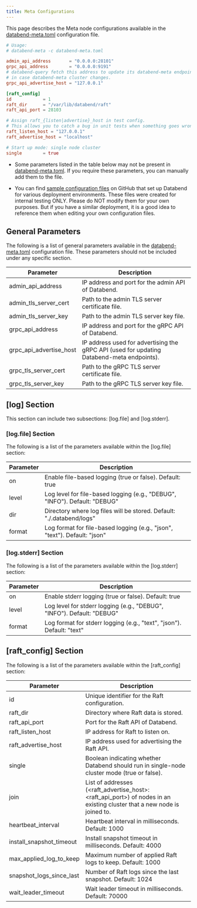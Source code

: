 ```yaml
---
title: Meta Configurations
---
```


This page describes the Meta node configurations available in the [databend-meta.toml](https://github.com/datafuselabs/databend/blob/main/scripts/distribution/configs/databend-meta.toml) configuration file.

```toml title='databend-meta.toml'
# Usage:
# databend-meta -c databend-meta.toml

admin_api_address       = "0.0.0.0:28101"
grpc_api_address        = "0.0.0.0:9191"
# databend-query fetch this address to update its databend-meta endpoints list,
# in case databend-meta cluster changes.
grpc_api_advertise_host = "127.0.0.1"

[raft_config]
id            = 1
raft_dir      = "/var/lib/databend/raft"
raft_api_port = 28103

# Assign raft_{listen|advertise}_host in test config.
# This allows you to catch a bug in unit tests when something goes wrong in raft meta nodes communication.
raft_listen_host = "127.0.0.1"
raft_advertise_host = "localhost"

# Start up mode: single node cluster
single        = true
```

- Some parameters listed in the table below may not be present in [databend-meta.toml](https://github.com/datafuselabs/databend/blob/main/scripts/distribution/configs/databend-meta.toml). If you require these parameters, you can manually add them to the file.

- You can find [sample configuration files](https://github.com/datafuselabs/databend/tree/main/scripts/ci/deploy/config) on GitHub that set up Databend for various deployment environments. These files were created for internal testing ONLY. Please do NOT modify them for your own purposes. But if you have a similar deployment, it is a good idea to reference them when editing your own configuration files.

## General Parameters

The following is a list of general parameters available in the [databend-meta.toml](https://github.com/datafuselabs/databend/blob/main/scripts/distribution/configs/databend-meta.toml) configuration file. These parameters should not be included under any specific section.

| Parameter                         | Description                                                                                                             |
|-----------------------------------|-------------------------------------------------------------------------------------------------------------------------|
| admin_api_address                 | IP address and port for the admin API of Databend.                                                                      |
| admin_tls_server_cert             | Path to the admin TLS server certificate file.                                                                          |
| admin_tls_server_key              | Path to the admin TLS server key file.                                                                                  |
| grpc_api_address                  | IP address and port for the gRPC API of Databend.                                                                       |
| grpc_api_advertise_host           | IP address used for advertising the gRPC API (used for updating Databend-meta endpoints).                               |
| grpc_tls_server_cert              | Path to the gRPC TLS server certificate file.                                                                           |
| grpc_tls_server_key               | Path to the gRPC TLS server key file.                                                                                   | 

## [log] Section

This section can include two subsections: [log.file] and [log.stderr].

### [log.file] Section

The following is a list of the parameters available within the [log.file] section:

| Parameter | Description                                                                |
|-----------|----------------------------------------------------------------------------|
| on        | Enable file-based logging (true or false). Default: true                   |
| level     | Log level for file-based logging (e.g., "DEBUG", "INFO"). Default: "DEBUG" |
| dir       | Directory where log files will be stored. Default: "./.databend/logs"      |
| format    | Log format for file-based logging (e.g., "json", "text"). Default: "json"  |

### [log.stderr] Section

The following is a list of the parameters available within the [log.stderr] section:

| Parameter | Description                                                            |
|-----------|------------------------------------------------------------------------|
| on        | Enable stderr logging (true or false). Default: true                   |
| level     | Log level for stderr logging (e.g., "DEBUG", "INFO"). Default: "DEBUG" |
| format    | Log format for stderr logging (e.g., "text", "json"). Default: "text"  |

## [raft_config] Section

The following is a list of the parameters available within the [raft_config] section:

| Parameter                | Description                                                                                                             |
|--------------------------|-------------------------------------------------------------------------------------------------------------------------|
| id                       | Unique identifier for the Raft configuration.                                                                           |
| raft_dir                 | Directory where Raft data is stored.                                                                                    |
| raft_api_port            | Port for the Raft API of Databend.                                                                                      |
| raft_listen_host         | IP address for Raft to listen on.                                                                                       |
| raft_advertise_host      | IP address used for advertising the Raft API.                                                                           |
| single                   | Boolean indicating whether Databend should run in single-node cluster mode (true or false).                             |
| join                     | List of addresses (<raft_advertise_host>:<raft_api_port>) of nodes in an existing cluster that a new node is joined to. |
| heartbeat_interval       | Heartbeat interval in milliseconds. Default: 1000                                                                       |
| install_snapshot_timeout | Install snapshot timeout in milliseconds. Default: 4000                                                                 |
| max_applied_log_to_keep  | Maximum number of applied Raft logs to keep. Default: 1000                                                              |
| snapshot_logs_since_last | Number of Raft logs since the last snapshot. Default: 1024                                                              |
| wait_leader_timeout      | Wait leader timeout in milliseconds. Default: 70000                                                                     |